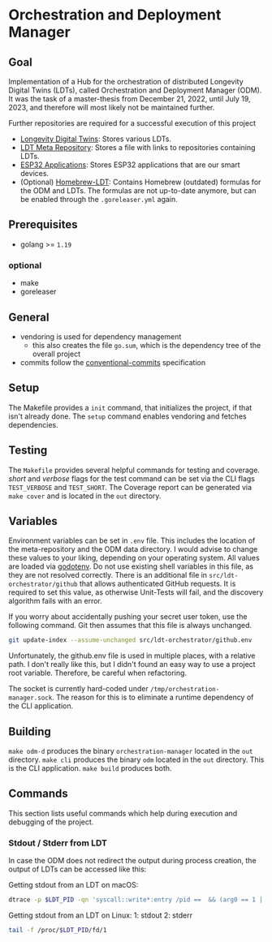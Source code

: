 # Orchestration and Deployment Manager

## Goal

Implementation of a Hub for the orchestration of distributed Longevity Digital Twins (LDTs), called Orchestration and Deployment Manager (ODM).
It was the task of a master-thesis from December 21, 2022, until July 19, 2023, and therefore will most likely not be maintained further.

Further repositories are required for a successful execution of this project

- [Longevity Digital Twins](https://github.com/pixelboehm/ldt): Stores various LDTs.
- [LDT Meta Repository](https://github.com/pixelboehm/meta-ldt): Stores a file with links to repositories containing LDTs.
- [ESP32 Applications](https://github.com/pixelboehm/longevity-esp32): Stores ESP32 applications that are our smart devices.
- (Optional) [Homebrew-LDT](https://github.com/pixelboehm/homebrew-ldt): Contains Homebrew (outdated) formulas for the ODM and LDTs. The formulas are not up-to-date anymore, but can be enabled through the `.goreleaser.yml` again.

## Prerequisites

- golang >= `1.19`

### optional

- make
- goreleaser

## General

- vendoring is used for dependency management
  - this also creates the file `go.sum`, which is the dependency tree of the overall project
- commits follow the [conventional-commits](https://www.conventionalcommits.org/en/v1.0.0/#summary) specification

## Setup

The Makefile provides a `init` command, that initializes the project, if that isn't already done. The `setup` command enables vendoring and fetches dependencies.

## Testing

The `Makefile` provides several helpful commands for testing and coverage. _short_ and _verbose_ flags for the test command can be set via the CLI flags `TEST_VERBOSE` and `TEST_SHORT`. 
The Coverage report can be generated via `make cover` and is located in the `out` directory.

## Variables

Environment variables can be set in `.env` file. This includes the location of the meta-repository and the ODM data directory. I would advise to change these values to your liking, depending on your operating system. All values are loaded via [godotenv](https://github.com/joho/godotenv). Do not use existing shell variables in this file, as they are not resolved correctly.
There is an additional file in `src/ldt-orchestrator/github` that allows authenticated GitHub requests. It is required to set this value, as otherwise Unit-Tests will fail, and the discovery algorithm fails with an error. 

If you worry about accidentally pushing your secret user token, use the following command. Git then assumes that this file is always unchanged.

```bash
git update-index --assume-unchanged src/ldt-orchestrator/github.env
```

Unfortunately, the github.env file is used in multiple places, with a relative path. I don't really like this, but I didn't found an easy way to use a project root variable. Therefore, be careful when refactoring.

The socket is currently hard-coded under `/tmp/orchestration-manager.sock`. The reason for this is to eliminate a runtime dependency of the CLI application.

## Building

`make odm-d` produces the binary `orchestration-manager` located in the `out` directory.
`make cli` produces the binary `odm` located in the `out` directory. This is the CLI application.
`make build` produces both.


## Commands

This section lists useful commands which help during execution and debugging of the project.

### Stdout / Stderr from LDT

In case the ODM does not redirect the output during process creation, the output of LDTs can be accessed like this:

Getting stdout from an LDT on macOS:
```bash
dtrace -p $LDT_PID -qn 'syscall::write*:entry /pid ==  && (arg0 == 1 || arg0 == 2)/ { printf(%s, copyinstr(arg1, arg2)); }'
```

Getting stdout from an LDT on Linux:
1: stdout
2: stderr
```bash
tail -f /proc/$LDT_PID/fd/1
```